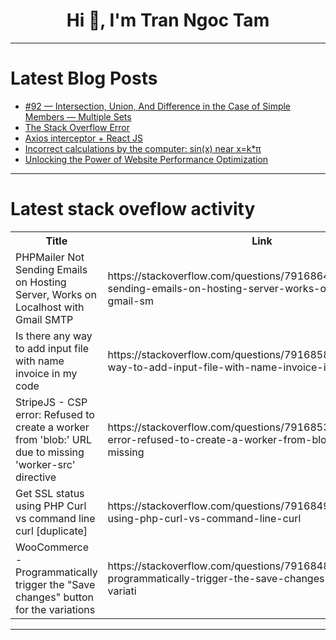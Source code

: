 <h1 align="center">Hi 👋, I'm Tran Ngoc Tam</h1>

---

# Latest Blog Posts 
<!-- BLOG-POST-LIST:START -->
- [#92 — Intersection, Union, And Difference in the Case of Simple Members — Multiple Sets](https://dev.to/judith677/92-intersection-union-and-difference-in-the-case-of-simple-members-multiple-sets-5acc)
- [The Stack Overflow Error](https://dev.to/jairo-dev-jr/the-stack-overflow-error-2hhm)
- [Axios interceptor + React JS](https://dev.to/ramadhan002/axios-interceptor-react-js-4g1b)
- [Incorrect calculations by the computer: sin&lpar;x&rpar; near x=k*π](https://dev.to/zaim/incorrect-calculations-by-the-computer-sinx-near-xkp-2lom)
- [Unlocking the Power of Website Performance Optimization](https://dev.to/aandyphan/unlocking-the-power-of-website-performance-optimization-o0p)
<!-- BLOG-POST-LIST:END -->

---

# Latest stack oveflow activity
<table>
  <tr><th>Title</th><th>Link</th></tr>
  <!-- STACKOVERFLOW:START --><tr><td>PHPMailer Not Sending Emails on Hosting Server, Works on Localhost with Gmail SMTP</td><td>https://stackoverflow.com/questions/79168645/phpmailer-not-sending-emails-on-hosting-server-works-on-localhost-with-gmail-sm</td></tr><tr><td>Is there any way to add input file with name invoice in my code</td><td>https://stackoverflow.com/questions/79168584/is-there-any-way-to-add-input-file-with-name-invoice-in-my-code</td></tr><tr><td>StripeJS - CSP error: Refused to create a worker from &#39;blob:&#39; URL due to missing &#39;worker-src&#39; directive</td><td>https://stackoverflow.com/questions/79168532/stripejs-csp-error-refused-to-create-a-worker-from-blob-url-due-to-missing</td></tr><tr><td>Get SSL status using PHP Curl vs command line curl [duplicate]</td><td>https://stackoverflow.com/questions/79168493/get-ssl-status-using-php-curl-vs-command-line-curl</td></tr><tr><td>WooCommerce - Programmatically trigger the &quot;Save changes&quot; button for the variations</td><td>https://stackoverflow.com/questions/79168488/woocommerce-programmatically-trigger-the-save-changes-button-for-the-variati</td></tr><!-- STACKOVERFLOW:END -->
</table>

---


